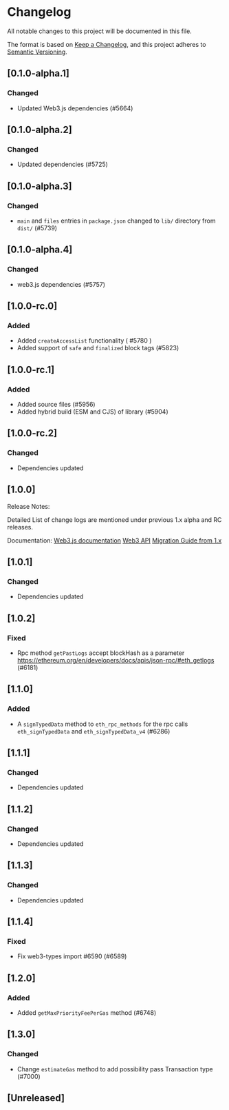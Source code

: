 # Changelog

All notable changes to this project will be documented in this file.

The format is based on [Keep a Changelog](https://keepachangelog.com/en/1.0.0/),
and this project adheres to [Semantic Versioning](https://semver.org/spec/v2.0.0.html).

<!-- EXAMPLE

## [1.0.0]

### Added

- I've added feature XY (#1000)

### Changed

- I've cleaned up XY (#1000)

### Deprecated

- I've deprecated XY (#1000)

### Removed

- I've removed XY (#1000)

### Fixed

- I've fixed XY (#1000)

### Security

- I've improved the security in XY (#1000)

-->

## [0.1.0-alpha.1]

### Changed

-   Updated Web3.js dependencies (#5664)

## [0.1.0-alpha.2]

### Changed

-   Updated dependencies (#5725)

## [0.1.0-alpha.3]

### Changed

-   `main` and `files` entries in `package.json` changed to `lib/` directory from `dist/` (#5739)

## [0.1.0-alpha.4]

### Changed

-   web3.js dependencies (#5757)

## [1.0.0-rc.0]

### Added

-   Added `createAccessList` functionality ( #5780 )
-   Added support of `safe` and `finalized` block tags (#5823)

## [1.0.0-rc.1]

### Added

-   Added source files (#5956)
-   Added hybrid build (ESM and CJS) of library (#5904)

## [1.0.0-rc.2]

### Changed

-   Dependencies updated

## [1.0.0]

Release Notes:

Detailed List of change logs are mentioned under previous 1.x alpha and RC releases.

Documentation:
[Web3.js documentation](https://docs.web3js.org/)
[Web3 API](https://docs.web3js.org/api)
[Migration Guide from 1.x](https://docs.web3js.org/guides/web3_upgrade_guide/x/)

## [1.0.1]

### Changed

-   Dependencies updated

## [1.0.2]

### Fixed

-   Rpc method `getPastLogs` accept blockHash as a parameter https://ethereum.org/en/developers/docs/apis/json-rpc/#eth_getlogs (#6181)

## [1.1.0]

### Added

-   A `signTypedData` method to `eth_rpc_methods` for the rpc calls `eth_signTypedData` and `eth_signTypedData_v4` (#6286)

## [1.1.1]

### Changed

-   Dependencies updated

## [1.1.2]

### Changed

-   Dependencies updated

## [1.1.3]

### Changed

-   Dependencies updated

## [1.1.4]

### Fixed

-   Fix web3-types import #6590 (#6589)

## [1.2.0]

### Added

-   Added `getMaxPriorityFeePerGas` method (#6748)

## [1.3.0]

### Changed

-   Change `estimateGas` method to add possibility pass Transaction type (#7000)

## [Unreleased]
